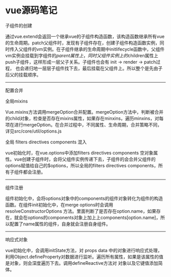 # vue源码笔记

子组件的创建

通过vue.extend会返回一个继承vue的子组件构造函数，该构造函数继承所有vue的生命周期。patch父组件时，发现有子组件存在，创建子组件构造函数实例，同时传入父组件的vm实例。在子组件继承的生命周期中initlifecycle函数中，父组件vm实例会挂载到字组件的$parent属性上，同时父组件实例上的$children属性上push子组件，这样形成一层父子关系。子组件也会有 init -> render -> patch过程， 也会递归地一层层子组件找下去，最后挂载在父组件上。所以整个是先由子后父的挂载顺序。

--------------------

配置合并

全局mixins

Vue.mixins方法调用mergeOption合并配置。mergeOption方法中，判断被合并的child对象，检查是否存在mixins属性，如果存在minxins，遍历minxins，对每项在进行mergeOption。在合并过程中，不同属性、生命周期，合并策略不同，详见src/core/util/options.js

全局 filters directives components 混入

vue初始化时，在vue.options中添加filters directives components 空对象属性。vue创建子组件时，会将父组件实例传递下去，子组件的会合并父组件的options赋值给自己的$options，所以全局的filters directives components，所有子组件都会注册。


--------

组件注册

组件初始化中，会将options对象中的components的组件对象转化为组件的构造函数。在组件init初始化中，在merge options时会调用 resolveConstructorOptions 方法。里面判断了是否存在option.name，如果存在，就会在options的components对象上加上上components[option.name]，所以配置了name属性的组件，自身就会注册自身组件。

--------

响应式对象

vue初始化中，会调用initState方法，对 props data 中的对象进行响应式处理，利用Object.defineProperty对数据进行监听。遍历所有属性，如果是该属性的值是对象，则会深度遍历下去。调用defineReactive方法对 对象以及它键值添加简体。